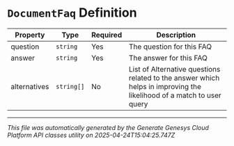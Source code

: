 # `DocumentFaq` Definition

| Property | Type | Required | Description |
|----------|------|----------|-------------|
| question | `string` | Yes | The question for this FAQ |
| answer | `string` | Yes | The answer for this FAQ |
| alternatives | `string[]` | No | List of Alternative questions related to the answer which helps in improving the likelihood of a match to user query |

---

*This file was automatically generated by the Generate Genesys Cloud Platform API classes utility on 2025-04-24T15:04:25.747Z*
